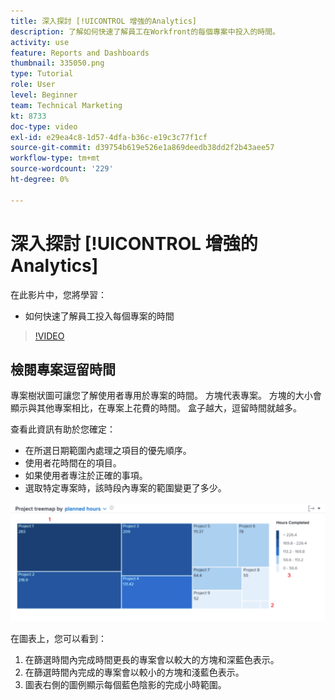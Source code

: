 ```yaml
---
title: 深入探討 [!UICONTROL 增強的Analytics]
description: 了解如何快速了解員工在Workfront的每個專案中投入的時間。
activity: use
feature: Reports and Dashboards
thumbnail: 335050.png
type: Tutorial
role: User
level: Beginner
team: Technical Marketing
kt: 8733
doc-type: video
exl-id: e29ea4c8-1d57-4dfa-b36c-e19c3c77f1cf
source-git-commit: d39754b619e526e1a869deedb38dd2f2b43aee57
workflow-type: tm+mt
source-wordcount: '229'
ht-degree: 0%

---
```


# 深入探討 [!UICONTROL 增強的Analytics]

在此影片中，您將學習：

* 如何快速了解員工投入每個專案的時間

>[!VIDEO](https://video.tv.adobe.com/v/335050/?quality=12)

## 檢閱專案逗留時間

專案樹狀圖可讓您了解使用者專用於專案的時間。 方塊代表專案。 方塊的大小會顯示與其他專案相比，在專案上花費的時間。 盒子越大，逗留時間就越多。

查看此資訊有助於您確定：

* 在所選日期範圍內處理之項目的優先順序。
* 使用者花時間在的項目。
* 如果使用者專注於正確的事項。
* 選取特定專案時，該時段內專案的範圍變更了多少。

![此影像顯示專案樹狀圖，其中包含下方項目符號中所述區域的數字](assets/section-2-7.png)

在圖表上，您可以看到：

1. 在篩選時間內完成時間更長的專案會以較大的方塊和深藍色表示。
1. 在篩選時間內完成的專案會以較小的方塊和淺藍色表示。
1. 圖表右側的圖例顯示每個藍色陰影的完成小時範圍。
